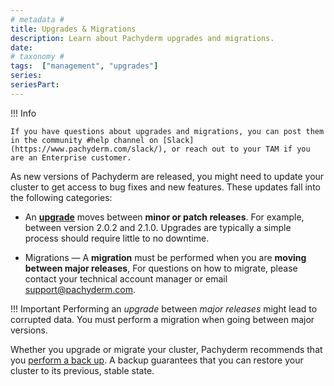 ```yaml
---
# metadata # 
title: Upgrades & Migrations
description: Learn about Pachyderm upgrades and migrations. 
date: 
# taxonomy #
tags:  ["management", "upgrades"]
series:
seriesPart:
---
```


!!! Info

    If you have questions about upgrades and migrations, you can post them in the community #help channel on [Slack](https://www.pachyderm.com/slack/), or reach out to your TAM if you are an Enterprise customer.

As new versions of Pachyderm are released, you might need to update
your cluster to get access to bug fixes and new features.
These updates fall into the following categories:

* An [**upgrade**](../upgrades/) moves between **minor or patch releases**.
For example, between version 2.0.2 and 2.1.0. 
Upgrades are typically a simple process should require little to no downtime.

* Migrations — A **migration** must be performed when you are **moving between major releases**,
For questions on how to migrate, please contact your technical account manager or email support@pachyderm.com.

!!! Important 
    Performing an *upgrade* between *major releases* might lead to corrupted
    data. You must perform a migration when going between
    major versions.

Whether you upgrade or migrate your cluster, Pachyderm recommends that you
[perform a back up](../backup-restore/). A backup guarantees that you can restore
your cluster to its previous, stable state.
